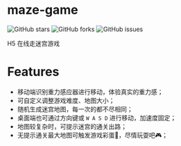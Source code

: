# maze-game

![GitHub stars](https://img.shields.io/github/stars/knightyun/maze-game)
![GitHub forks](https://img.shields.io/github/forks/knightyun/maze-game)
![GitHub issues](https://img.shields.io/github/issues/knightyun/maze-game)

H5 在线走迷宫游戏

# Features

- 移动端识别重力感应器进行移动，体验真实的重力感；
- 可自定义调整游戏难度、地图大小；
- 随机生成迷宫地图，每一次的都不尽相同；
- 桌面端也可通过方向键或 `W A S D` 进行移动，加速度固定；
- 地图较复杂时，可提示迷宫的通关出路；
- 无提示通关最大地图可触发游戏彩蛋🎉，尽情玩耍吧🎮；

